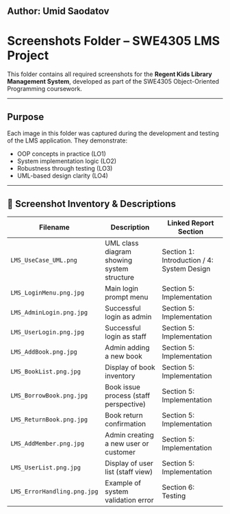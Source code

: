## Author: Umid Saodatov

# Screenshots Folder – SWE4305 LMS Project

This folder contains all required screenshots for the **Regent Kids Library Management System**, developed as part of the SWE4305 Object-Oriented Programming coursework.


---

## Purpose

Each image in this folder was captured during the development and testing of the LMS application. They demonstrate:
- OOP concepts in practice (LO1)
- System implementation logic (LO2)
- Robustness through testing (LO3)
- UML-based design clarity (LO4)

---

## 📸 Screenshot Inventory & Descriptions

| **Filename**                  | **Description**                                       | **Linked Report Section**       |
|------------------------------|-------------------------------------------------------|---------------------------------|
| `LMS_UseCase_UML.png`        | UML class diagram showing system structure            | Section 1: Introduction / 4: System Design |
| `LMS_LoginMenu.png.jpg`      | Main login prompt menu                                | Section 5: Implementation       |
| `LMS_AdminLogin.png.jpg`     | Successful login as admin                             | Section 5: Implementation       |
| `LMS_UserLogin.png.jpg`      | Successful login as staff                             | Section 5: Implementation       |
| `LMS_AddBook.png.jpg`        | Admin adding a new book                               | Section 5: Implementation       |
| `LMS_BookList.png.jpg`       | Display of book inventory                             | Section 5: Implementation       |
| `LMS_BorrowBook.png.jpg`     | Book issue process (staff perspective)                | Section 5: Implementation       |
| `LMS_ReturnBook.png.jpg`     | Book return confirmation                              | Section 5: Implementation       |
| `LMS_AddMember.png.jpg`      | Admin creating a new user or customer                 | Section 5: Implementation       |
| `LMS_UserList.png.jpg`       | Display of user list (staff view)                     | Section 5: Implementation       |
| `LMS_ErrorHandling.png.jpg`  | Example of system validation error                    | Section 6: Testing              |

